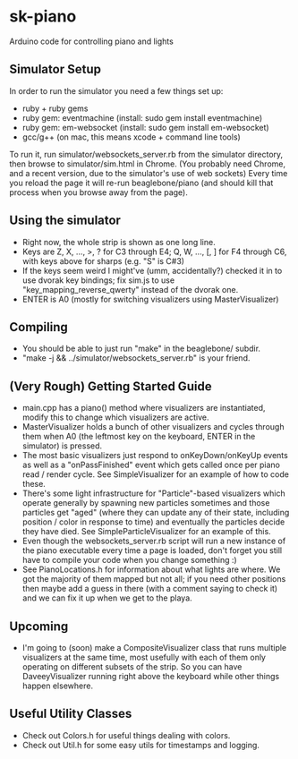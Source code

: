 sk-piano
========

Arduino code for controlling piano and lights

Simulator Setup
---------------

In order to run the simulator you need a few things set up:
* ruby + ruby gems
* ruby gem: eventmachine (install: sudo gem install eventmachine)
* ruby gem: em-websocket (install: sudo gem install em-websocket)
* gcc/g++ (on mac, this means xcode + command line tools)

To run it, run simulator/websockets_server.rb from the simulator directory, then
browse to simulator/sim.html in Chrome.  (You probably need Chrome, and a recent
version, due to the simulator's use of web sockets)  Every time you reload the
page it will re-run beaglebone/piano (and should kill that process when you
browse away from the page).

Using the simulator
-------------------

* Right now, the whole strip is shown as one long line.
* Keys are Z, X, ..., >, ? for C3 through E4; Q, W, ..., [, ] for F4 through C6,
  with keys above for sharps (e.g. "S" is C#3)
* If the keys seem weird I might've (umm, accidentally?) checked it in to use
  dvorak key bindings; fix sim.js to use "key_mapping_reverse_qwerty" instead of
  the dvorak one.
* ENTER is A0 (mostly for switching visualizers using MasterVisualizer)

Compiling
---------

* You should be able to just run "make" in the beaglebone/ subdir.
* "make -j && ../simulator/websockets_server.rb" is your friend.

(Very Rough) Getting Started Guide
----------------------------------

* main.cpp has a piano() method where visualizers are instantiated, modify this
  to change which visualizers are active.
* MasterVisualizer holds a bunch of other visualizers and cycles through them
  when A0 (the leftmost key on the keyboard, ENTER in the simulator) is pressed.
* The most basic visualizers just respond to onKeyDown/onKeyUp events as well as
  a "onPassFinished" event which gets called once per piano read / render cycle.
  See SimpleVisualizer for an example of how to code these.
* There's some light infrastructure for "Particle"-based visualizers which
  operate generally by spawning new particles sometimes and those particles
  get "aged" (where they can update any of their state, including position /
  color in response to time) and eventually the particles decide they have died.
  See SimpleParticleVisualizer for an example of this.
* Even though the websockets_server.rb script will run a new instance of the
  piano executable every time a page is loaded, don't forget you still have to
  compile your code when you change something :)
* See PianoLocations.h for information about what lights are where.  We got the
  majority of them mapped but not all; if you need other positions then maybe
  add a guess in there (with a comment saying to check it) and we can fix it
  up when we get to the playa.

Upcoming
--------

* I'm going to (soon) make a CompositeVisualizer class that runs multiple
  visualizers at the same time, most usefully with each of them only operating
  on different subsets of the strip.  So you can have DaveeyVisualizer running
  right above the keyboard while other things happen elsewhere.

Useful Utility Classes
----------------------

* Check out Colors.h for useful things dealing with colors.
* Check out Util.h for some easy utils for timestamps and logging.

